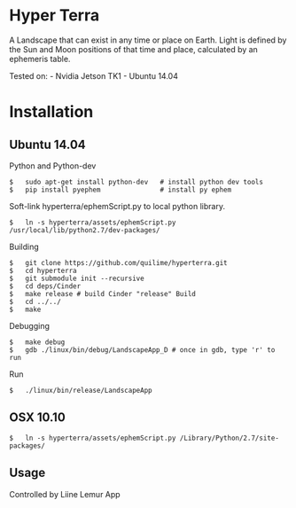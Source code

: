 # Hyper Terra

A Landscape that can exist in any time or place on Earth. Light is defined by the Sun and Moon positions of that time and place, calculated by an ephemeris table.

Tested on:
    - Nvidia Jetson TK1
    - Ubuntu 14.04

# Installation

## Ubuntu 14.04

Python and Python-dev

    $   sudo apt-get install python-dev   # install python dev tools
    $   pip install pyephem               # install py ephem

Soft-link hyperterra/ephemScript.py to local python library.

    $   ln -s hyperterra/assets/ephemScript.py /usr/local/lib/python2.7/dev-packages/

Building

    $   git clone https://github.com/quilime/hyperterra.git
    $   cd hyperterra
    $   git submodule init --recursive
    $   cd deps/Cinder 
    $   make release # build Cinder "release" Build
    $   cd ../../
    $   make
    
Debugging
    
    $   make debug
    $   gdb ./linux/bin/debug/LandscapeApp_D # once in gdb, type 'r' to run
    
Run

    $   ./linux/bin/release/LandscapeApp

## OSX 10.10

    $   ln -s hyperterra/assets/ephemScript.py /Library/Python/2.7/site-packages/


    
## Usage

Controlled by Liine Lemur App
    
    
